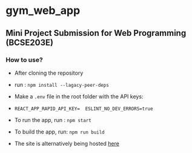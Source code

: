 # gym_web_app

## Mini Project Submission for Web Programming (BCSE203E)

### How to use?

- After cloning the repository
- run : `npm install --lagacy-peer-deps`
- Make a `.env` file in the root folder with the API keys:
- `REACT_APP_RAPID_API_KEY= 
   ESLINT_NO_DEV_ERRORS=true`
- To run the app, run : `npm start`
- To build the app, run: `npm run build`

- The site is alternatively being hosted [here](https://662232882253cea00e88c0af--musical-nougat-ce70d3.netlify.app)
